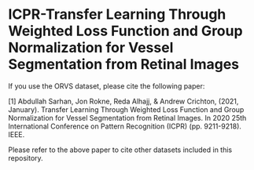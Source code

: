 # ICPR-Transfer Learning Through Weighted Loss Function and Group Normalization for Vessel Segmentation from Retinal Images

If you use the ORVS dataset, please cite the following paper:

[1] Abdullah Sarhan, Jon Rokne, Reda Alhajj, & Andrew Crichton, (2021, January). Transfer Learning Through Weighted Loss Function and Group Normalization for Vessel Segmentation from Retinal Images. In 2020 25th International Conference on Pattern Recognition (ICPR) (pp. 9211-9218). IEEE.

Please refer to the above paper to cite other datasets included in this repository.
